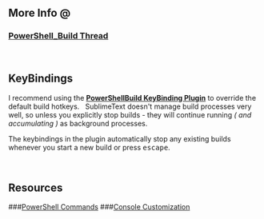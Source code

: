 ## More Info @
### [PowerShell_Build Thread](https://forum.sublimetext.com/t/template-powershell-script-for-multi-command-builds-with-input/18683)

&nbsp;

## KeyBindings
I recommend using the __[PowerShellBuild KeyBinding Plugin](https://github.com/Enteleform/-SCRIPTS-/tree/master/SublimeText/PowerShell_Build/PowerShellBuild)__ to override the default build hotkeys. &nbsp; SublimeText doesn't manage build processes very well, so unless you explicitly stop builds - they will continue running *( and accumulating )* as background processes.

The keybindings in the plugin automatically stop any existing builds whenever you start a new build or press <kbd>escape</kbd>.

&nbsp;

## Resources
###[PowerShell Commands](http://ss64.com/ps/)
###[Console Customization](http://windowsitpro.com/powershell/powershell-basics-console-configuration)
